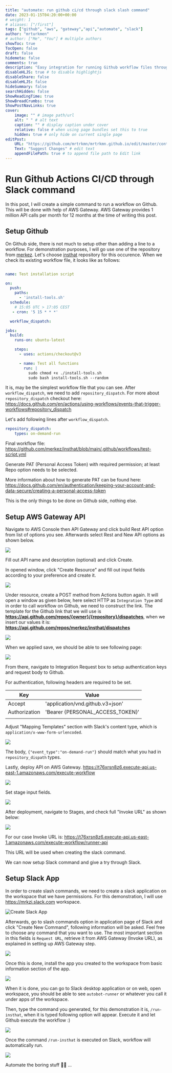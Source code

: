 ```yaml
---
title: "automate: run github ci/cd through slack slash command"
date: 2023-01-15T04:20:00+00:00
# weight: 1
# aliases: ["/first"]
tags: ["github", "aws", "gateway","api","automate", "slack"]
author: "mrturkmen"
# author: ["Me", "You"] # multiple authors
showToc: true
TocOpen: false
draft: false
hidemeta: false
comments: true
description: "Easy integration for running Github workflow files through Slack slash command"
disableHLJS: true # to disable highlightjs
disableShare: false
disableHLJS: false
hideSummary: false
searchHidden: false
ShowReadingTime: true
ShowBreadCrumbs: true
ShowPostNavLinks: true
cover:
    image: "" # image path/url
    alt: " " # alt text
    caption: "" # display caption under cover
    relative: false # when using page bundles set this to true
    hidden: true # only hide on current single page
editPost:
    URL: "https://github.com/mrtrkmn/mrtrkmn.github.io/edit/master/content"
    Text: "Suggest Changes" # edit text
    appendFilePath: true # to append file path to Edit link
---
```


# Run Github Actions CI/CD through Slack command

In this post, I will create a simple command to run a workflow on Github. This will be done with help of AWS Gateway. 
AWS Gateway provides 1 million API calls per month for 12 months at the time of writing this post. 


## Setup Github 

On Github side, there is not much to setup other than adding a line to a workflow. For demonstration purposes, I will go use one of the repository from [merkez](https://github.com/merkez). 
Let's choose [insthat](https://github.com/merkez/insthat) repository for this occurence. 
When we check its existing workflow file, it looks like as follows: 

```yaml

name: Test installation script 

on:
  push:
    paths:
      - 'install-tools.sh'
  schedule:
    # 15:05 UTC > 17:05 CEST 
   - cron: '5 15 * * *'

  workflow_dispatch:

jobs:
  build:
    runs-on: ubuntu-latest

    steps:
      - uses: actions/checkout@v3

      - name: Test all functions 
        run: |
          sudo chmod +x ./install-tools.sh
          sudo bash install-tools.sh --random
```

It is, may be the simplest workflow file that you can see. After `workflow_dispatch`, we need to add `repository_dispatch`. For more about `repository_dispatch` checkout here: https://docs.github.com/en/actions/using-workflows/events-that-trigger-workflows#repository_dispatch

Let's add following lines after `workflow_dispatch`. 

```yaml
repository_dispatch:
    types: on-demand-run
```

Final workflow file: https://github.com/merkez/insthat/blob/main/.github/workflows/test-script.yml 


Generate PAT (Personal Access Token) with required permission; at least Repo option needs to be selected. 

More information about how to generate PAT can be found here: https://docs.github.com/en/authentication/keeping-your-account-and-data-secure/creating-a-personal-access-token

This is the only things to be done on Github side, nothing else. 


## Setup AWS Gateway API


Navigate to AWS Console then API Gateway and click build Rest API option from list of options you see. Afterwards select Rest and New API options as shown below. 

![](../../static/images/aws-gateway.png)

Fill out API name and description (optional) and click Create. 

In opened window, click "Create Resource" and fill out input fields according to your preference and create it. 

![](../../static/images/create-resource-aws.png)

Under resource, create a POST method from Actions button again. It will open a window as given below, here select HTTP as `Integration Type` and in order to call workflow on Github, we need to construct the link. 
The template for the Github link that we will use is **https://api.github.com/repos/{owner}/{repository}/dispatches**, when we insert our values it is: **https://api.github.com/repos/merkez/insthat/dispatches**

![](../../static/images/post-setup.png)

When we applied save, we should be able to see following page: 

![](../../static/images/aws-gateway-post-method-exe.png)


From there, navigate to Integration Request box to setup authentication keys and request body to Github. 

For authentication, following headers are required to be set. 

| **Key**       	| **Value**                         	|
|---------------	|-----------------------------------	|
| Accept        	| 'application/vnd.github.v3+json'  	|
| Authorization 	| 'Bearer {PERSONAL_ACCESS_TOKEN}'  	|
|               	|                                   	|

Adjust "Mapping Templates" section with Slack's content type, which is `application/x-www-form-urlencoded`. 


![](../../static/images/post-setup-aws-integration-request.png)


The body, `{"event_type":"on-demand-run"}` should match what you had in `repository_dispath` types. 

Lastly, deploy API on AWS Gateway. 
https://t76xrsn8z6.execute-api.us-east-1.amazonaws.com/execute-workflow

![](../../static/images/deploy-aws-gw-api.png)

Set stage input fields. 

![](../../static/images/deploy-2.png)

After deployment, navigate to Stages, and check full "Invoke URL" as shown below: 


![](../../static/images/stages.png)

For our case Invoke URL is: https://t76xrsn8z6.execute-api.us-east-1.amazonaws.com/execute-workflow/runner-api

This URL will be used when creating the slack command. 

We can now setup Slack command and give a try through Slack. 


## Setup Slack App

In order to create slash commands, we need to create a slack application on the workspace that we have permissions. For this demonstration, I will use https://mrkzi.slack.com workspace. 

![Create Slack App](../../static/images/create_slack_app.png)

Afterwards, go to slash commands option in application page of Slack and click "Create New Command", following information will be asked. Feel free to choose any command that you want to use.
The most important section in this fields is `Request URL`, retrieve it from AWS Gateway (Invoke URL), as explained in setting up AWS Gateway step. 

![](../../static/images/slack-command.png)


Once this is done, install the app you created to the workspace from basic information section of the app. 

![](../../static/images/install-app-slack.png)


When it is done, you can go to Slack desktop application or on web, open workspace, you should be able to see `autobot-runner` or whatever you call it under apps of the workspace. 

Then, type the command you generated, for this demonstration it is, `/run-insthat`, when it is typed following option will appear. Execute it and let Github execute the workflow :) 

![](../../static/images/on-slack-exec-cmd.png)

Once the command `/run-insthat` is executed on Slack, workflow will automatically run. 


![](../../static/images/running-workflow.png)

Automate the boring stuff  🤌🏻 ... 
